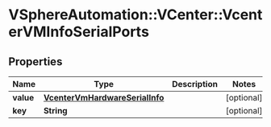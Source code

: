 # VSphereAutomation::VCenter::VcenterVMInfoSerialPorts

## Properties
Name | Type | Description | Notes
------------ | ------------- | ------------- | -------------
**value** | [**VcenterVmHardwareSerialInfo**](VcenterVmHardwareSerialInfo.md) |  | [optional] 
**key** | **String** |  | [optional] 


